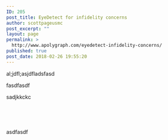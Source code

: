 ```yaml
---
ID: 205
post_title: EyeDetect for infidelity concerns
author: scottpageusmc
post_excerpt: ""
layout: page
permalink: >
  http://www.apolygraph.com/eyedetect-infidelity-concerns/
published: true
post_date: 2018-02-26 19:55:20
---
```

al;jdfl;asjdfladsfasd

fasdfasdf

sadjkkckc

&nbsp;

&nbsp;

asdfasdf